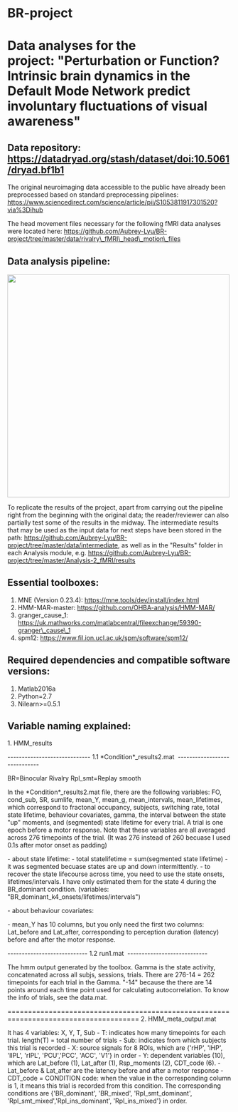 # BR-project

# Data analyses for the project: "Perturbation or Function? Intrinsic brain dynamics in the Default Mode Network predict involuntary fluctuations of visual awareness"

## Data repository: https://datadryad.org/stash/dataset/doi:10.5061/dryad.bf1b1

The original neuroimaging data accessible to the public have already been preprocessed based on standard preprocessing pipelines: https://www.sciencedirect.com/science/article/pii/S1053811917301520?via%3Dihub

The head movement files necessary for the following fMRI data analyses were located here: https://github.com/Aubrey-Lyu/BR-project/tree/master/data/rivalry\_fMRI\_head\_motion\_files

## Data analysis pipeline:

<img src="https://user-images.githubusercontent.com/76256272/123517825-09587880-d69b-11eb-8f8c-bf3edb74d3d7.png" width="500">

To replicate the results of the project, apart from carrying out the pipeline right from the beginning with the original data; the reader/reviewer can also partially test some of the results in the midway. The intermediate results that may be used as the input data for next steps have been stored in the path: https://github.com/Aubrey-Lyu/BR-project/tree/master/data/intermediate, as well as in the "Results" folder in each Analysis module, e.g. https://github.com/Aubrey-Lyu/BR-project/tree/master/Analysis-2_fMRI/results

## Essential toolboxes:

1.  MNE (Version 0.23.4): https://mne.tools/dev/install/index.html
2.  HMM-MAR-master: https://github.com/OHBA-analysis/HMM-MAR/
3.  granger\_cause\_1: https://uk.mathworks.com/matlabcentral/fileexchange/59390-granger\_cause\_1
4.  spm12: https://www.fil.ion.ucl.ac.uk/spm/software/spm12/

## Required dependencies and compatible software versions:
1.  Matlab2016a
2.  Python=2.7
3.  Nilearn>=0.5.1

## Variable naming explained: 

1\. HMM_results

\-\-\-\-\-\-\-\-\-\-\-\-\-\-\-\-\-\-\-\-\-\-\-\-\-\-\-\-\-
1.1 \*Condition\*_results2.mat 
\-\-\-\-\-\-\-\-\-\-\-\-\-\-\-\-\-\-\-\-\-\-\-\-\-\-\-\-\-

BR=Binocular Rivalry
Rpl_smt=Replay smooth

In the \*Condition\*\_results2.mat file, there are the following variables: FO, cond\_sub, SR, sumlife, mean\_Y, mean\_g, mean\_intervals, mean\_lifetimes, which correspond to fractonal occupancy, subjects, switching rate, total state lifetime, behaviour covariates, gamma, the interval between the state "up" moments, and (segmented) state lifetime for every trial. A trial is one epoch before a motor response. Note that these variables are all averaged across 276 timepoints of the trial. (It was 276 instead of 260 becuase I used 0.1s after motor onset as padding)

\- about state lifetime:
\- total statelifetime = sum(segmented state lifetime)
\- it was segmented becuase states are up and down intermittently.
\- to recover the state lifecourse across time, you need to use the state onsets, lifetimes/intervals. I have only estimated them for the state 4 during the BR\_dominant condition. (variables: "BR\_dominant\_k4\_onsets/lifetimes/intervals")

\- about behaviour covariates:

\- mean\_Y has 10 columns, but you only need the first two columns: Lat\_before and Lat_after, corresponding to perception duration (latency) before and after the motor response.

\-\-\-\-\-\-\-\-\-\-\-\-\-\-\-\-\-\-\-\-\-\-\-\-\-\-\-\-
1.2 run1.mat 
\-\-\-\-\-\-\-\-\-\-\-\-\-\-\-\-\-\-\-\-\-\-\-\-\-\-\-\-

The hmm output generated by the toolbox.
Gamma is the state activity, concatenated across all subjs, sessions, trials.
There are 276-14 = 262 timepoints for each trial in the Gamma. "-14" because the there are 14 points around each time point used for calculating autocorrelation.
To know the info of trials, see the data.mat.

======================================================================================
2\. HMM\_meta\_output.mat

It has 4 variables: X, Y, T, Sub
\- T: indicates how many timepoints for each trial. length(T) = total number of trials
\- Sub: indicates from which subjects this trial is recorded
\- X: source signals for 8 ROIs, which are {'rHP', 'lHP', 'lIPL', 'rIPL', 'PCU','PCC', 'ACC', 'V1'} in order
\- Y: dependent variables (10), which are Lat\_before (1), Lat\_after (1), Rsp\_moments (2), CDT\_code (6).
\- Lat\_before & Lat\_after are the latency before and after a motor response
\- CDT\_code = CONDITION code: when the value in the corresponding column is 1, it means this trial is recorded from this condition. The corresponding conditions are {'BR\_dominant', 'BR\_mixed', 'Rpl\_smt\_dominant', 'Rpl\_smt\_mixed','Rpl\_ins\_dominant', 'Rpl\_ins_mixed'} in order.
